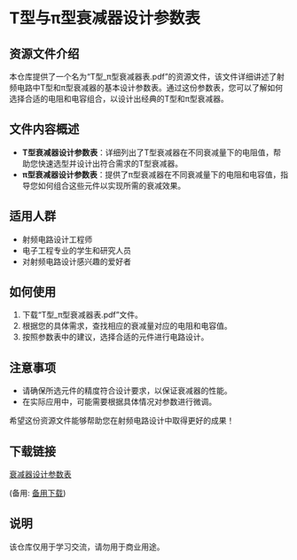 # T型与π型衰减器设计参数表

## 资源文件介绍

本仓库提供了一个名为“T型_π型衰减器表.pdf”的资源文件，该文件详细讲述了射频电路中T型和π型衰减器的基本设计参数表。通过这份参数表，您可以了解如何选择合适的电阻和电容组合，以设计出经典的T型和π型衰减器。

## 文件内容概述

- **T型衰减器设计参数表**：详细列出了T型衰减器在不同衰减量下的电阻值，帮助您快速选型并设计出符合需求的T型衰减器。
- **π型衰减器设计参数表**：提供了π型衰减器在不同衰减量下的电阻和电容值，指导您如何组合这些元件以实现所需的衰减效果。

## 适用人群

- 射频电路设计工程师
- 电子工程专业的学生和研究人员
- 对射频电路设计感兴趣的爱好者

## 如何使用

1. 下载“T型_π型衰减器表.pdf”文件。
2. 根据您的具体需求，查找相应的衰减量对应的电阻和电容值。
3. 按照参数表中的建议，选择合适的元件进行电路设计。

## 注意事项

- 请确保所选元件的精度符合设计要求，以保证衰减器的性能。
- 在实际应用中，可能需要根据具体情况对参数进行微调。

希望这份资源文件能够帮助您在射频电路设计中取得更好的成果！

## 下载链接
[衰减器设计参数表](https://pan.quark.cn/s/957eb1e27f04) 

(备用: [备用下载](https://pan.baidu.com/s/1if6UzHYu9xKZJF_4aLr37g?pwd=1234))

## 说明

该仓库仅用于学习交流，请勿用于商业用途。
